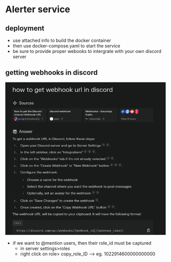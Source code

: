 

# Alerter service

## deployment
- use attached info to build the docker container
- then use docker-compose.yaml to start the service
- be sure to provide proper webooks to intergrate with your own discord server



## getting webhooks in discord


![img.png](img.png)

- if we want to @mention users, then their role_id must be captured
  - in server settings>roles
  - right click on role> copy_role_ID --> eg. 1022914600000000000
